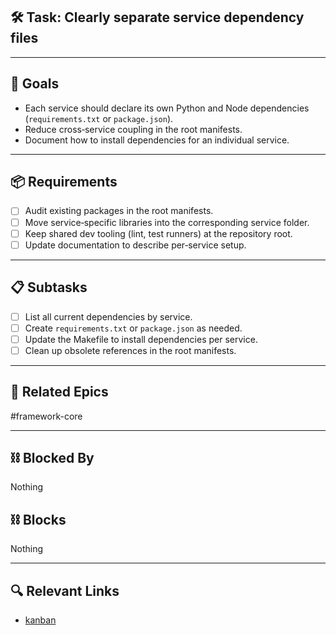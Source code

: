 ## 🛠️ Task: Clearly separate service dependency files


---

## 🎯 Goals

- Each service should declare its own Python and Node dependencies
  (`requirements.txt` or `package.json`).
- Reduce cross‑service coupling in the root manifests.
- Document how to install dependencies for an individual service.

---

## 📦 Requirements

- [ ] Audit existing packages in the root manifests.
- [ ] Move service‑specific libraries into the corresponding service folder.
- [ ] Keep shared dev tooling (lint, test runners) at the repository root.
- [ ] Update documentation to describe per‑service setup.

---

## 📋 Subtasks

- [ ] List all current dependencies by service.
- [ ] Create `requirements.txt` or `package.json` as needed.
- [ ] Update the Makefile to install dependencies per service.
- [ ] Clean up obsolete references in the root manifests.

---

## 🔗 Related Epics

#framework-core

---

## ⛓️ Blocked By

Nothing

## ⛓️ Blocks

Nothing

---

## 🔍 Relevant Links

- [kanban](../boards/kanban.md)
